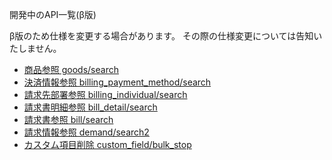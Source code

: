 開発中のAPI一覧(β版)

β版のため仕様を変更する場合があります。
その際の仕様変更については告知いたしません。

- [商品参照 goods/search](goods/search.md)
- [決済情報参照 billing_payment_method/search](billing_payment_method/search.md)
- [請求先部署参照 billing_individual/search](billing_individual/search.md)
- [請求書明細参照 bill_detail/search](bill_detail/search.md)
- [請求書参照 bill/search](bill/search.md)
- [請求情報参照 demand/search2](demand/search2.md)
- [カスタム項目削除 custom_field/bulk_stop](mst_custom_field/bulk_stop.md)
